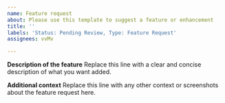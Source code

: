 ```yaml
---
name: Feature request
about: Please use this template to suggest a feature or enhancement
title: ''
labels: 'Status: Pending Review, Type: Feature Request'
assignees: vvMv

---
```


**Description of the feature**
Replace this line with a clear and concise description of what you want added.

**Additional context**
Replace this line with any other context or screenshots about the feature request here.
